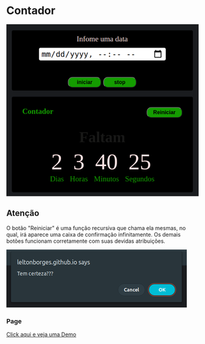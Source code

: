 # Contador
!["Demo"](img/demo.png)
## Atenção
O botão "Reiniciar" é uma função recursiva que chama ela mesmas, no qual, irá aparece uma caixa de confirmação infinitamente. Os demais botões funcionam corretamente com suas devidas atribuições.

![image](img/reiniciar.png)


### Page
[Click aqui e veja uma Demo](https://leltonborges.github.io/contador-js/)
